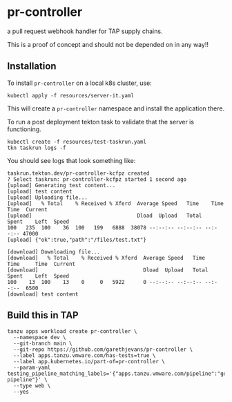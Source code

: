 # pr-controller 

a pull request webhook handler for TAP supply chains.

This is a proof of concept and should not be depended on in any way!!

## Installation

To install `pr-controller` on a local k8s cluster, use: 

```shell
kubectl apply -f resources/server-it.yaml
```

This will create a `pr-controller` namespace and install the application there.

To run a post deployment tekton task to validate that the server is functioning.

```shell
kubectl create -f resources/test-taskrun.yaml
tkn taskrun logs -f
```

You should see logs that look something like:

```shell
taskrun.tekton.dev/pr-controller-kcfpz created
? Select taskrun: pr-controller-kcfpz started 1 second ago
[upload] Generating test content...
[upload] test content
[upload] Uploading file...
[upload]   % Total    % Received % Xferd  Average Speed   Time    Time     Time  Current
[upload]                                  Dload  Upload   Total   Spent    Left  Speed
100   235  100    36  100   199   6888  38078 --:--:-- --:--:-- --:--:-- 47000
[upload] {"ok":true,"path":"/files/test.txt"}

[download] Downloading file...
[download]   % Total    % Received % Xferd  Average Speed   Time    Time     Time  Current
[download]                                  Dload  Upload   Total   Spent    Left  Speed
100    13  100    13    0     0   5922      0 --:--:-- --:--:-- --:--:--  6500
[download] test content
```

## Build this in TAP

```shell
tanzu apps workload create pr-controller \
  --namespace dev \
  --git-branch main \
  --git-repo https://github.com/garethjevans/pr-controller \
  --label apps.tanzu.vmware.com/has-tests=true \
  --label app.kubernetes.io/part-of=pr-controller \
  --param-yaml testing_pipeline_matching_labels='{"apps.tanzu.vmware.com/pipeline":"golang-pipeline"}' \
  --type web \
  --yes
```
